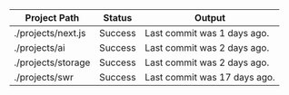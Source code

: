 | Project Path | Status | Output |
| --- | --- | --- | 
| ./projects/next.js | Success | Last commit was 1 days ago. |
| ./projects/ai | Success | Last commit was 2 days ago. |
| ./projects/storage | Success | Last commit was 2 days ago. |
| ./projects/swr | Success | Last commit was 17 days ago. |
